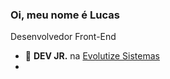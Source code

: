 ### Oi, meu nome é Lucas
Desenvolvedor Front-End

- 💼 **DEV JR.** na [Evolutize Sistemas](https://evolutize.com.br)
- 
